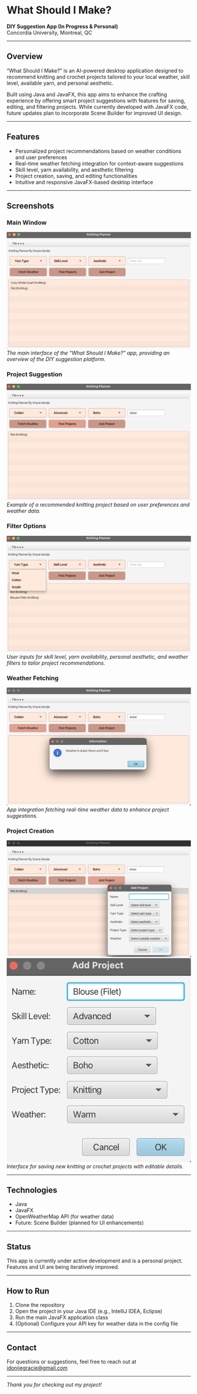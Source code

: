 # What Should I Make?  
**DIY Suggestion App (In Progress & Personal)**  
Concordia University, Montreal, QC

---

## Overview  
“What Should I Make?” is an AI-powered desktop application designed to recommend knitting and crochet projects tailored to your local weather, skill level, available yarn, and personal aesthetic.  

Built using Java and JavaFX, this app aims to enhance the crafting experience by offering smart project suggestions with features for saving, editing, and filtering projects. While currently developed with JavaFX code, future updates plan to incorporate Scene Builder for improved UI design.  

---

## Features  
- Personalized project recommendations based on weather conditions and user preferences  
- Real-time weather fetching integration for context-aware suggestions  
- Skill level, yarn availability, and aesthetic filtering  
- Project creation, saving, and editing functionalities  
- Intuitive and responsive JavaFX-based desktop interface  

---

## Screenshots

### Main Window  
![Main Window](docs/screenshots/main_screen.png)  
_The main interface of the “What Should I Make?” app, providing an overview of the DIY suggestion platform._

### Project Suggestion  
![Project Suggestion](docs/screenshots/projectsuggest.png)  
_Example of a recommended knitting project based on user preferences and weather data._

### Filter Options  
![Filter Options](docs/screenshots/filter.png)  
_User inputs for skill level, yarn availability, personal aesthetic, and weather filters to tailor project recommendations._

### Weather Fetching  
![Weather Fetching](docs/screenshots/weather_fetch.png)  
_App integration fetching real-time weather data to enhance project suggestions._

### Project Creation  
![Project Creation 1](docs/screenshots/projectcreation.png)  
![Project Creation 2](docs/screenshots/projectcreation2.png)  
_Interface for saving new knitting or crochet projects with editable details._

---

## Technologies  
- Java  
- JavaFX  
- OpenWeatherMap API (for weather data)  
- Future: Scene Builder (planned for UI enhancements)  

---

## Status  
This app is currently under active development and is a personal project. Features and UI are being iteratively improved.

---

## How to Run  
1. Clone the repository  
2. Open the project in your Java IDE (e.g., IntelliJ IDEA, Eclipse)  
3. Run the main JavaFX application class  
4. (Optional) Configure your API key for weather data in the config file  

---

## Contact  
For questions or suggestions, feel free to reach out at idonijegracie@gmail.com 

---

*Thank you for checking out my project!*

